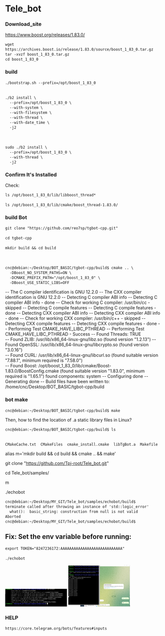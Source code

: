 # Tele_bot




### Download_site

https://www.boost.org/releases/1.83.0/



```
wget https://archives.boost.io/release/1.83.0/source/boost_1_83_0.tar.gz
tar -xvzf boost_1_83_0.tar.gz
cd boost_1_83_0
```




### build




```
./bootstrap.sh --prefix=/opt/boost_1_83_0


./b2 install \
  --prefix=/opt/boost_1_83_0 \
  --with-system \
  --with-filesystem \
  --with-thread \
  --with-date_time \
  -j2



sudo ./b2 install \
  --prefix=/opt/boost_1_83_0 \
  --with-thread \
  -j2

```



### Confirm It's Installed

Check:

```
ls /opt/boost_1_83_0/lib/libboost_thread*

ls /opt/boost_1_83_0/lib/cmake/boost_thread-1.83.0/

```





### build Bot


```
git clone "https://github.com/reo7sp/tgbot-cpp.git"

cd tgbot-cpp

mkdir build && cd build



cnc@debian:~/Desktop/BOT_BASIC/tgbot-cpp/build$ cmake .. \
  -DBoost_NO_SYSTEM_PATHS=ON \
  -DCMAKE_PREFIX_PATH="/opt/boost_1_83_0" \
  -DBoost_USE_STATIC_LIBS=OFF

```


  
-- The C compiler identification is GNU 12.2.0
-- The CXX compiler identification is GNU 12.2.0
-- Detecting C compiler ABI info
-- Detecting C compiler ABI info - done
-- Check for working C compiler: /usr/bin/cc - skipped
-- Detecting C compile features
-- Detecting C compile features - done
-- Detecting CXX compiler ABI info
-- Detecting CXX compiler ABI info - done
-- Check for working CXX compiler: /usr/bin/c++ - skipped
-- Detecting CXX compile features
-- Detecting CXX compile features - done
-- Performing Test CMAKE_HAVE_LIBC_PTHREAD
-- Performing Test CMAKE_HAVE_LIBC_PTHREAD - Success
-- Found Threads: TRUE  
-- Found ZLIB: /usr/lib/x86_64-linux-gnu/libz.so (found version "1.2.13") 
-- Found OpenSSL: /usr/lib/x86_64-linux-gnu/libcrypto.so (found version "3.0.16")  
-- Found CURL: /usr/lib/x86_64-linux-gnu/libcurl.so (found suitable version "7.88.1", minimum required is "7.58.0")  
-- Found Boost: /opt/boost_1_83_0/lib/cmake/Boost-1.83.0/BoostConfig.cmake (found suitable version "1.83.0", minimum required is "1.65.1") found components: system 
-- Configuring done
-- Generating done
-- Build files have been written to: /home/cnc/Desktop/BOT_BASIC/tgbot-cpp/build



### bot make


```
cnc@debian:~/Desktop/BOT_BASIC/tgbot-cpp/build$ make

```

Then, how to find the location of .a static library files in Linux?



```
cnc@debian:~/Desktop/BOT_BASIC/tgbot-cpp/build$ ls


CMakeCache.txt  CMakeFiles  cmake_install.cmake  libTgBot.a  Makefile

```


alias m='mkdir build && cd build && cmake .. && make'

git clone "https://github.com/Tpj-root/Tele_bot.git"

cd Tele_bot/samples/

m

./echobot 




```
cnc@debian:~/Desktop/MY_GIT/Tele_bot/samples/echobot/build$ 
terminate called after throwing an instance of 'std::logic_error'
  what():  basic_string: construction from null is not valid
Aborted
cnc@debian:~/Desktop/MY_GIT/Tele_bot/samples/echobot/build$ 
```



## Fix:    Set the env variable before running:


```
export TOKEN="8247236172:AAAAAAAAAAAAAAAAAAAAAAAAAAAA"

./echobot

```




<p float="left">
  <img src="lib_link.png" width="200"/>
  <img src="run_time_test.png" width="200"/>
</p>





### HELP

```
https://core.telegram.org/bots/features#inputs

```






